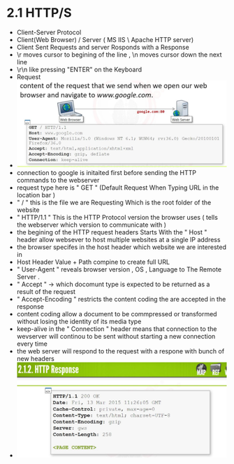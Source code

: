 # 2.1 HTTP/S
- Client-Server Protocol
- Client(Web Browser) / Server ( MS IIS \ Apache HTTP server)
- Client Sent Requests and server Rosponds with a Response
- \r moves cursor to begining of the line , \n moves cursor down the next line
- \r\n like pressing "ENTER" on the Keyboard
- Request 
- ![request](https://github.com/Islamkafafy123/Ewapt/blob/main/request.jpeg)
- connection to google is initaited first before sending the HTTP commands to the webserver
- request type here is  " GET " (Default Request When Typing URL in the location bar )
-  " / " this is the file we are Requesting Which is the root folder of the website
-  " HTTP/1.1 " This is the HTTP Protocol version the browser uses ( tells the webserver which version to communicate with )
-  the begining of the  HTTP request headers  Starts With the  " Host " header  allow websever to host multiple websites at a single IP address
-  the browser specifes in the host header which website we are interested in
-  Host Header Value + Path compine to create full URL
-  " User-Agent " reveals browser version , OS , Language to The Remote Server .
-  " Accept " -> which docomunt type is expected to be returned as a result of the request
-  " Accept-Encoding " restricts the content coding the are accepted in the response
-  content coding allow a document to be commpressed or transformed without losing the identity of its media type
-  keep-alive in the " Connection " header means that connection to the wevserver will continou to be sent without starting a new connection every time
-  the web server will respond to the request with a respone with bunch of new headers
-  ![response](https://github.com/Islamkafafy123/Ewapt/blob/main/response.jpeg)
